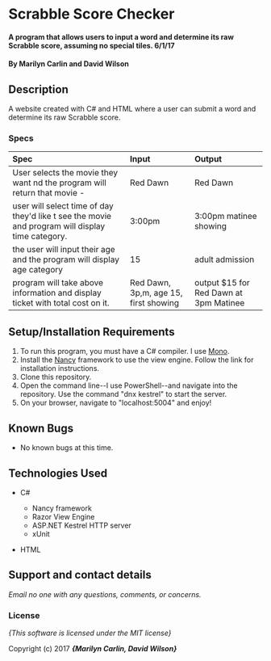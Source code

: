 # Scrabble Score Checker

#### A program that allows users to input a word and determine its raw Scrabble score, assuming no special tiles. 6/1/17

#### By **Marilyn Carlin and David Wilson**

## Description

A website created with C# and HTML where a user can submit a word and determine its raw Scrabble score.


### Specs
| Spec | Input | Output |
| :-------------     | :------------- | :------------- |
| User selects the movie they want nd the program will return that movie - | Red Dawn | Red Dawn |
user will select time of day they'd like t see the movie and program will display time category. | 3:00pm |3:00pm matinee showing |
the user will input their age and the program will display age category | 15 | adult admission |
program will take above information and display ticket with total cost on it. | Red Dawn, 3p,m, age 15, first showing| output $15 for Red Dawn at 3pm Matinee |


## Setup/Installation Requirements

1. To run this program, you must have a C# compiler. I use [Mono](http://www.mono-project.com).
2. Install the [Nancy](http://nancyfx.org/) framework to use the view engine. Follow the link for installation instructions.
3. Clone this repository.
4. Open the command line--I use PowerShell--and navigate into the repository. Use the command "dnx kestrel" to start the server.
5. On your browser, navigate to "localhost:5004" and enjoy!

## Known Bugs
* No known bugs at this time.

## Technologies Used
* C#
  * Nancy framework
  * Razor View Engine
  * ASP.NET Kestrel HTTP server
  * xUnit

* HTML

## Support and contact details

_Email no one with any questions, comments, or concerns._

### License

*{This software is licensed under the MIT license}*

Copyright (c) 2017 **_{Marilyn Carlin, David Wilson}_**
